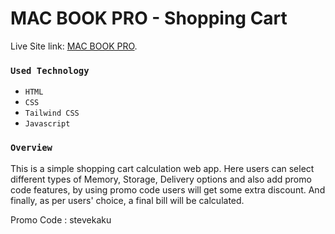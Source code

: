 # MAC BOOK PRO - Shopping Cart

Live Site link: [MAC BOOK PRO](https://brave-booth-9e9a07.netlify.app/).


### `Used Technology`

* `HTML`
* `CSS`
* `Tailwind CSS`
* `Javascript`

### `Overview`

This is a simple shopping cart calculation web app. Here users can select different types of Memory, Storage, Delivery options and also add promo code features, by using promo code users will get some extra discount. And finally, as per users' choice, a final bill will be calculated.

Promo Code : stevekaku